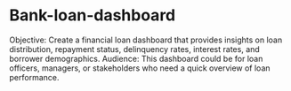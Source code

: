 # Bank-loan-dashboard

Objective: Create a financial loan dashboard that provides insights on loan distribution, repayment status, delinquency rates, interest rates, and borrower demographics.
Audience: This dashboard could be for loan officers, managers, or stakeholders who need a quick overview of loan performance.
